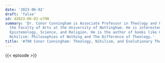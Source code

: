 ```yaml
---
date: '2023-06-02'
draft: 'false'
id: d2023-06-02-e790
summary: 'Dr. Conor Cunningham is Associate Professor in Theology and Philosophy at
  the Faculty of Arts at the University of Nottingham. He is interested in Metaphysics,
  Epistemology, Science, and Religion. He is the author of books like Genealogy of
  Nihilism: Philosophies of Nothing and The Difference of Theology.'
title: '#790 Conor Cunningham: Theology, Nihilism, and Evolutionary Theory'
---
```

{{< episode >}}
